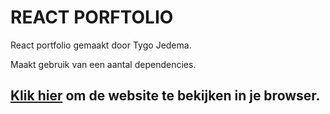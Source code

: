 # REACT PORFTOLIO

React portfolio gemaakt door Tygo Jedema.

Maakt gebruik van een aantal dependencies.

## [Klik hier](https://tgsoftware.services) om de website te bekijken in je browser.
